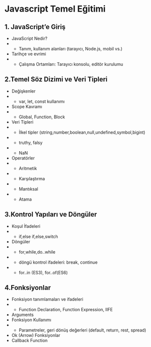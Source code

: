 # Javascript Temel Eğitimi

## 1. JavaScript’e Giriş
* JavaScript Nedir?
* * Tanım, kullanım alanları (tarayıcı, Node.js, mobil vs.)
* Tarihçe ve evrimi
* * Çalışma Ortamları: Tarayıcı konsolu, editör kurulumu

## 2.Temel Söz Dizimi ve Veri Tipleri
* Değişkenler
* * var, let, const kullanımı
* Scope Kavramı
* * Global, Function, Block
* Veri Tipleri
* * İlkel tipler (string,number,boolean,null,undefined,symbol,bigint)
* * truthy, falsy
* * NaN
* Operatörler
* * Aritmetik
* * Karşılaştırma
* * Mantıksal
* * Atama 

## 3.Kontrol Yapıları ve Döngüler
* Koşul İfadeleri
* * if,else if,else,switch
* Döngüler
* * for,while,do..while
* * döngü kontrol ifadeleri: break, continue
* * for..in (ES3), for..of(ES6)

## 4.Fonksiyonlar
* Fonksiyon tanımlamaları ve ifadeleri
* * Function Declaration, Function Expression, IIFE
* Arguments
* Fonksiyon Kullanımı
* * Parametreler, geri dönüş değerleri (default, return, rest, spread)
* Ok (Arrow) Fonksiyonlar
* Callback Function
